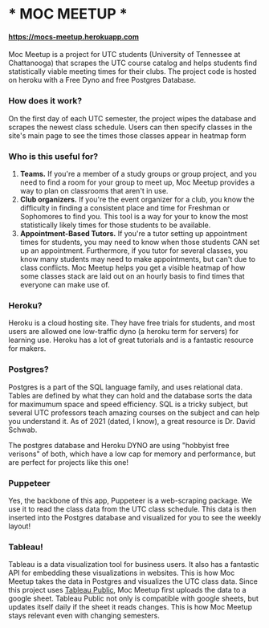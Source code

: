 # * MOC MEETUP *
#### https://mocs-meetup.herokuapp.com

Moc Meetup is a project for UTC students (University of Tennessee at Chattanooga) that scrapes the UTC course catalog and helps students find statistically viable meeting times for their clubs. The project code is hosted on heroku with a Free Dyno and free Postgres Database.

### How does it work?

On the first day of each UTC semester, the project wipes the database and scrapes the newest class schedule. Users can then specify classes in the site's main page to see the times those classes appear in heatmap form

### Who is this useful for?

1. **Teams.** If you're a member of a study groups or group project, and you need to find a room for your group to meet up, Moc Meetup provides a way to plan on classrooms that aren't in use.
2. **Club organizers.** If you're the event organizer for a club, you know the difficulty in finding a consistent place and time for Freshman or Sophomores to find you. This tool is a way for your to know the most statistically likely times for those students to be available.
3. **Appointment-Based Tutors.** If you're a tutor setting up appointment times for students, you may need to know when those students CAN set up an appointment. Furthermore, if you tutor for several classes, you know many students may need to make appointments, but can't due to class conflicts. Moc Meetup helps you get a visible heatmap of how some classes stack are laid out on an hourly basis to find times that everyone can make use of.

### Heroku?

Heroku is a cloud hosting site. They have free trials for students, and most users are allowed one low-traffic dyno (a heroku term for servers) for learning use. Heroku has a lot of great tutorials and is a fantastic resource for makers.

### Postgres?

Postgres is a part of the SQL language family, and uses relational data. Tables are defined by what they can hold and the database sorts the data for maximumum space and speed efficiency. SQL is a tricky subject, but several UTC professors teach amazing courses on the subject and can help you understand it. As of 2021 (dated, I know), a great resource is Dr. David Schwab.

The postgres database and Heroku DYNO are using "hobbyist free verisons" of both, which have a low cap for memory and performance, but are perfect for projects like this one!

### Puppeteer

Yes, the backbone of this app, Puppeteer is a web-scraping package. We use it to read the class data from the UTC class schedule. This data is then inserted into the Postgres database and visualized for you to see the weekly layout!

### Tableau!

Tableau is a data visualization tool for business users. It also has a fantastic API for embedding these visualizations in websites. This is how Moc Meetup takes the data in Postgres and visualizes the UTC class data. Since this project uses [Tableau Public](https://public.tableau.com/s/), Moc Meetup first uploads the data to a google sheet. Tableau Public not only is compatible with google sheets, but updates itself daily if the sheet it reads changes. This is how Moc Meetup stays relevant even with changing semesters.